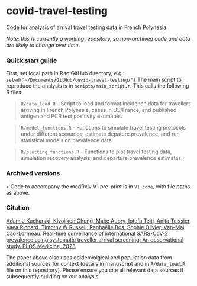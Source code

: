 # covid-travel-testing

Code for analysis of arrival travel testing data in French Polynesia.

_Note: this is currently a working repository, so non-archived code and data are likely to change over time_

### Quick start guide

First, set local path in R to GitHub directory, e.g.:
`
setwd("~/Documents/GitHub/covid-travel-testing/")
`
The main script to reproduce the analysis is in `scripts/main_script.r`. This calls the following R files:

> `R/data_load.R` - Script to load and format incidence data for travellers arriving in French Polynesia, cases in US/France, and published antigen and PCR test positivity estimates.

> `R/model_functions.R` - Functions to simulate travel testing protocols under different scenarios, estimate depature prevalence, and run statistical models on prevalence data

> `R/plotting_functions.R` - Functions to plot travel testing data, simulation recovery analysis, and departure prevalence estimates.

### Archived versions

• Code to accompany the medRxiv V1 pre-print is in `V1_code`, with file paths as above.

### Citation

[Adam J Kucharski, Kiyojiken Chung, Maite Aubry, Iotefa Teiti, Anita Teissier, Vaea Richard, Timothy W Russell, Raphaëlle Bos, Sophie Olivier, Van-Mai Cao-Lormeau. Real-time surveillance of international SARS-CoV-2 prevalence using systematic traveller arrival screening: An observational study. PLOS Medicine, 2023]([https://www.medrxiv.org/content/10.1101/2022.10.12.22280928v1](https://journals.plos.org/plosmedicine/article?id=10.1371/journal.pmed.1004283))

The paper above also uses epidemiolgical and population data from additional sources for context (details in manuscript and in `R/data_load.R` file on this repository). Please ensure you cite all relevant data sources if subsequently building on our analysis.
